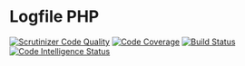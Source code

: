# Logfile PHP

[![Scrutinizer Code Quality](https://scrutinizer-ci.com/g/logfileco/logfile-php/badges/quality-score.png?b=master)](https://scrutinizer-ci.com/g/logfileco/logfile-php/?branch=master)
[![Code Coverage](https://scrutinizer-ci.com/g/logfileco/logfile-php/badges/coverage.png?b=master)](https://scrutinizer-ci.com/g/logfileco/logfile-php/?branch=master)
[![Build Status](https://scrutinizer-ci.com/g/logfileco/logfile-php/badges/build.png?b=master)](https://scrutinizer-ci.com/g/logfileco/logfile-php/build-status/master)
[![Code Intelligence Status](https://scrutinizer-ci.com/g/logfileco/logfile-php/badges/code-intelligence.svg?b=master)](https://scrutinizer-ci.com/code-intelligence)
